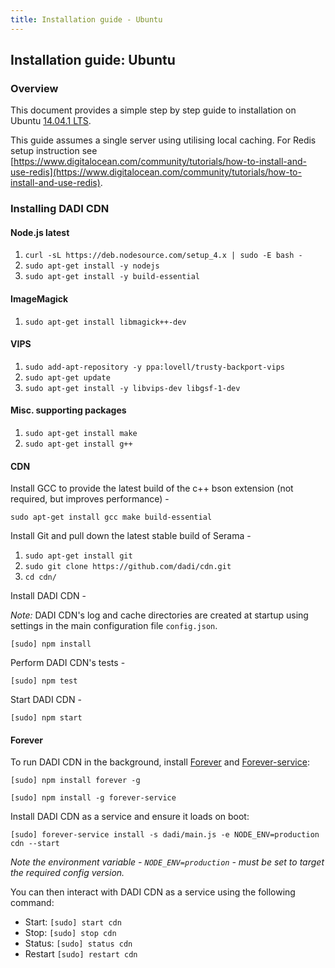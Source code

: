 ```yaml
---
title: Installation guide - Ubuntu
---
```


## Installation guide: Ubuntu

### Overview

This document provides a simple step by step guide to installation on Ubuntu [14.04.1 LTS](http://releases.ubuntu.com/14.04.1/).

This guide assumes a single server using utilising local caching. For Redis setup instruction see [https://www.digitalocean.com/community/tutorials/how-to-install-and-use-redis](https://www.digitalocean.com/community/tutorials/how-to-install-and-use-redis).

### Installing DADI CDN

#### Node.js latest

1. `curl -sL https://deb.nodesource.com/setup_4.x | sudo -E bash -`
2. `sudo apt-get install -y nodejs`
3. `sudo apt-get install -y build-essential`

#### ImageMagick

1. `sudo apt-get install libmagick++-dev`

#### VIPS

1. `sudo add-apt-repository -y ppa:lovell/trusty-backport-vips`
2. `sudo apt-get update`
2. `sudo apt-get install -y libvips-dev libgsf-1-dev`

#### Misc. supporting packages

1. `sudo apt-get install make`
2. `sudo apt-get install g++`

#### CDN

Install GCC to provide the latest build of the c++ bson extension (not required, but improves performance) -

`sudo apt-get install gcc make build-essential`

Install Git and pull down the latest stable build of Serama -

1. `sudo apt-get install git`
2. `sudo git clone https://github.com/dadi/cdn.git`
3. `cd cdn/`

Install DADI CDN -

*Note:* DADI CDN's log and cache directories are created at startup using settings in the main configuration file `config.json`.

`[sudo] npm install`

Perform DADI CDN's tests -

`[sudo] npm test`

Start DADI CDN -

`[sudo] npm start`

#### Forever

To run DADI CDN in the background, install [Forever](https://github.com/nodejitsu/forever) and [Forever-service](https://github.com/zapty/forever-service):

`[sudo] npm install forever -g`

`[sudo] npm install -g forever-service`

Install DADI CDN as a service and ensure it loads on boot:

`[sudo] forever-service install -s dadi/main.js -e NODE_ENV=production cdn --start`

_Note the environment variable - `NODE_ENV=production` - must be set to target the required config version._

You can then interact with DADI CDN as a service using the following command:

- Start: `[sudo] start cdn`
- Stop: `[sudo] stop cdn`
- Status: `[sudo] status cdn`
- Restart `[sudo] restart cdn`
